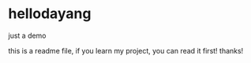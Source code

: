 # hellodayang
just a demo

this is a readme file,
if you learn my project,
you can read it first!
thanks!
